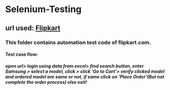 # Selenium-Testing
## url used: [Flipkart](https://www.flipkart.com/)

### This folder contains automation test code of flipkart.com.
#### Test case flow: 
##### open url> login using data from excel> find search button, enter Samsung > select a model, click > click 'Go to Cart'> verify clicked model and ordered model are same or not, if same click on 'Place Order'(But not complete the order process) else exit!




